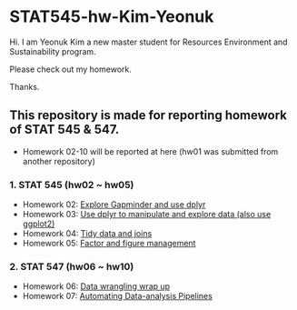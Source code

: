 # STAT545-hw-Kim-Yeonuk
Hi. I am Yeonuk Kim a new master student for Resources Environment and Sustainability program.

Please check out my homework.

Thanks.

## This repository is made for reporting homework of STAT 545 & 547.

- Homework 02-10 will be reported at here (hw01 was submitted from another repository)

### 1. STAT 545 (hw02 ~ hw05)

- Homework 02: [Explore Gapminder and use dplyr](https://github.com/yeonukkim/STAT545-hw-Kim-Yeonuk/blob/master/hw02/hw02_yeonuk.md)
- Homework 03: [Use dplyr to manipulate and explore data (also use ggplot2)](https://github.com/yeonukkim/STAT545-hw-Kim-Yeonuk/tree/master/hw03)
- Homework 04: [Tidy data and joins](https://github.com/yeonukkim/STAT545-hw-Kim-Yeonuk/blob/master/hw04/hw04_yeonuk.md)
- Homework 05: [Factor and figure management](https://github.com/yeonukkim/STAT545-hw-Kim-Yeonuk/blob/master/hw05/hw05_yeonuk.md)

### 2. STAT 547 (hw06 ~ hw10)

- Homework 06: [Data wrangling wrap up](https://github.com/yeonukkim/STAT545-hw-Kim-Yeonuk/tree/master/hw06)
- Homework 07: [Automating Data-analysis Pipelines](https://github.com/yeonukkim/STAT545-hw-Kim-Yeonuk/tree/master/hw07)
